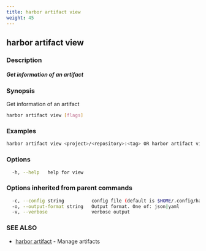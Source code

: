 ```yaml
---
title: harbor artifact view
weight: 45
---
```

## harbor artifact view

### Description

##### Get information of an artifact

### Synopsis

Get information of an artifact

```sh
harbor artifact view [flags]
```

### Examples

```sh
harbor artifact view <project>/<repository>:<tag> OR harbor artifact view <project>/<repository>@<digest>
```

### Options

```sh
  -h, --help   help for view
```

### Options inherited from parent commands

```sh
  -c, --config string          config file (default is $HOME/.config/harbor-cli/config.yaml)
  -o, --output-format string   Output format. One of: json|yaml
  -v, --verbose                verbose output
```

### SEE ALSO

* [harbor artifact](harbor-artifact.md)	 - Manage artifacts

